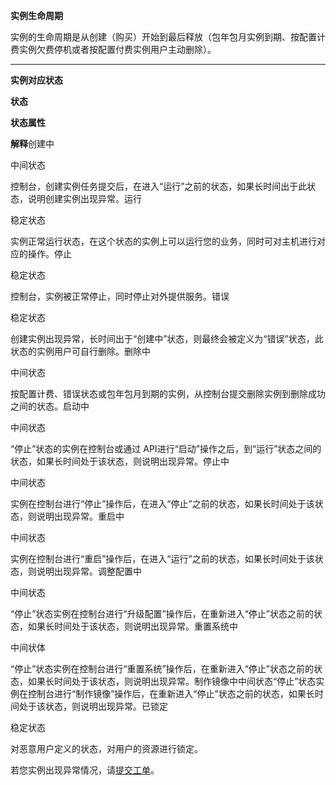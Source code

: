 **实例生命周期**

实例的生命周期是从创建（购买）开始到最后释放（包年包月实例到期、按配置计费实例欠费停机或者按配置付费实例用户主动删除）。

****

**实例对应状态**

**状态**

**状态属性**

**解释**创建中

中间状态

控制台，创建实例任务提交后，在进入“运行”之前的状态，如果长时间出于此状态，说明创建实例出现异常。运行

稳定状态

实例正常运行状态，在这个状态的实例上可以运行您的业务，同时可对主机进行对应的操作。停止

稳定状态

控制台，实例被正常停止，同时停止对外提供服务。错误

稳定状态

创建实例出现异常，长时间出于“创建中”状态，则最终会被定义为“错误”状态，此状态的实例用户可自行删除。删除中

中间状态

按配置计费、错误状态或包年包月到期的实例，从控制台提交删除实例到删除成功之间的状态。启动中

中间状态

“停止”状态的实例在控制台或通过 API进行“启动”操作之后，到“运行”状态之间的状态，如果长时间处于该状态，则说明出现异常。停止中

中间状态

实例在控制台进行“停止”操作后，在进入“停止”之前的状态，如果长时间处于该状态，则说明出现异常。重启中

中间状态

实例在控制台进行“重启”操作后，在进入“运行”之前的状态，如果长时间处于该状态，则说明出现异常。调整配置中

中间状态

“停止”状态实例在控制台进行“升级配置”操作后，在重新进入“停止”状态之前的状态，如果长时间处于该状态，则说明出现异常。重置系统中

中间状体

“停止”状态实例在控制台进行“重置系统”操作后，在重新进入“停止”状态之前的状态，如果长时间处于该状态，则说明出现异常。制作镜像中中间状态“停止”状态实例在控制台进行“制作镜像”操作后，在重新进入“停止”状态之前的状态，如果长时间处于该状态，则说明出现异常。已锁定

稳定状态

对恶意用户定义的状态，对用户的资源进行锁定。

若您实例出现异常情况，请[提交工单](https://uc.jdcloud.com/myorder/submit)。